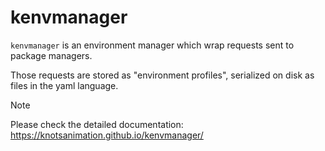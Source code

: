 # kenvmanager

``kenvmanager`` is an environment manager which wrap requests sent to
package managers.

Those requests are stored as "environment profiles", serialized on disk
as files in the yaml language.

> [!NOTE]  
> Please check the detailed documentation: https://knotsanimation.github.io/kenvmanager/
